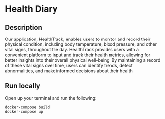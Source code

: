 # Health Diary

## Description
Our application, HealthTrack, enables users to monitor and record their physical condition, including body temperature, blood pressure, and other vital signs, throughout the day. HealthTrack provides users with a convenient platform to input and track their health metrics, allowing for better insights into their overall physical well-being. By maintaining a record of these vital signs over time, users can identify trends, detect abnormalities, and make informed decisions about their health

## Run locally
Open up your terminal and run the following:
```
docker-compose build
docker-compose up
```

